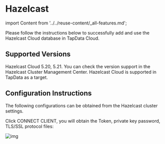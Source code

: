 # Hazelcast

import Content from '../../reuse-content/_all-features.md';

<Content />

Please follow the instructions below to successfully add and use the Hazelcast Cloud database in TapData Cloud.

## Supported Versions

Hazelcast Cloud 5.20, 5.21. You can check the version support in the Hazelcast Cluster Management Center. Hazelcast Cloud is supported in TapData as a target.

## Configuration Instructions

The following configurations can be obtained from the Hazelcast cluster settings.

Click CONNECT CLIENT, you will obtain the Token, private key password, TLS/SSL protocol files:

![img](https://tapdata-bucket-01.oss-cn-beijing.aliyuncs.com/hazelcast/img/connectingCluster.png)

